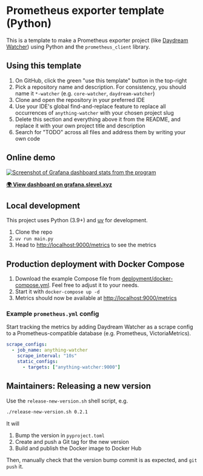 # Prometheus exporter template (Python)

This is a template to make a Prometheus exporter project (like [Daydream Watcher](https://github.com/MMK21Hub/daydream-watcher)) using Python and the `prometheus_client` library.

## Using this template

1. On GitHub, click the green "use this template" button in the top-right
2. Pick a repository name and description. For consistency, you should name it `*-watcher` (e.g. `core-watcher`, `daydream-watcher`)
3. Clone and open the repository in your preferred IDE
4. Use your IDE's global find-and-replace feature to replace all occurrences of `anything-watcher` with your chosen project slug
5. Delete this section and everything above it from the README, and replace it with your own project title and description
6. Search for "TODO" across all files and address them by writing your own code

## Online demo

[![Screenshot of Grafana dashboard stats from the program](screenshot.png)][demo]

**[🌍 View dashboard on grafana.slevel.xyz][demo]** <!-- TODO Replace the below with demo link (Grafana dashboard) -->

[demo]: https://example.com

## Local development

This project uses Python (3.9+) and [uv](https://docs.astral.sh/uv/) for development.

1. Clone the repo
2. `uv run main.py`
3. Head to <http://localhost:9000/metrics> to see the metrics

## Production deployment with Docker Compose

1. Download the example Compose file from [deployment/docker-compose.yml](deployment/docker-compose.yml). Feel free to adjust it to your needs.
2. Start it with `docker-compose up -d`
3. Metrics should now be available at <http://localhost:9000/metrics>

### Example `prometheus.yml` config

Start tracking the metrics by adding Daydream Watcher as a scrape config to a Prometheus-compatible database (e.g. Prometheus, VictoriaMetrics).

```yaml
scrape_configs:
  - job_name: anything-watcher
    scrape_interval: "10s"
    static_configs:
      - targets: ["anything-watcher:9000"]
```

<!-- ### Example Grafana dashboard

Start visualising the metrics by importing the example Grafana dashboard at [deployment/grafana-dashboard.json](deployment/grafana-dashboard.json) into your Grafana instance. -->

## Maintainers: Releasing a new version

Use the `release-new-version.sh` shell script, e.g.

```bash
./release-new-version.sh 0.2.1
```

It will

1. Bump the version in `pyproject.toml`
2. Create and push a Git tag for the new version
3. Build and publish the Docker image to Docker Hub

Then, manually check that the version bump commit is as expected, and `git push` it.
